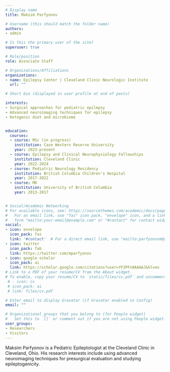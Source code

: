```yaml
---
# Display name
title: Maksim Parfyonov

# Username (this should match the folder name)
authors:
- admin

# Is this the primary user of the site?
superuser: true

# Role/position
role: Associate Staff

# Organizations/Affiliations
organizations:
- name: Epilepsy Center | Cleveland Clinic Neurologic Institute
  url: ""

# Short bio (displayed in user profile at end of posts)

interests:
- Surgical approaches for pediatric epilepsy
- Advanced neuroimaging techniques for epilepsy
- Ketogenic diet and microbiome 


education:
  courses:
  - course: MSc (in progress)
    institution: Case Western Reserve University
    year: 2023-present
  - course: Epilepsy and Clinical Neurophysiology Fellowships 
    institution: Cleveland Clinic
    year: 2022-2024
  - course: Pediatric Neurology Residency 
    institution: British Columbia Children's Hospital
    year: 2017-2022
  - course: MD 
    institution: University of British Columbia
    year: 2013-2017


# Social/Academic Networking
# For available icons, see: https://sourcethemes.com/academic/docs/page-builder/#icons
#   For an email link, use "fas" icon pack, "envelope" icon, and a link in the
#   form "mailto:your-email@example.com" or "#contact" for contact widget.
social:
- icon: envelope
  icon_pack: fas
  link: '#contact'  # For a direct email link, use "mailto:parfyonovm@gmail.com".
- icon: twitter
  icon_pack: fab
  link: https://twitter.com/mparfyonov
- icon: google-scholar
  icon_pack: ai
  link: https://scholar.google.com/citations?user=YF3PFn0AAAAJ&hl=en
# Link to a PDF of your resume/CV from the About widget.
# To enable, copy your resume/CV to `static/files/cv.pdf` and uncomment the lines below.
 # - icon: cv
 # icon_pack: ai
 # link: files/cv.pdf

# Enter email to display Gravatar (if Gravatar enabled in Config)
email: ""

# Organizational groups that you belong to (for People widget)
#   Set this to `[]` or comment out if you are not using People widget.
user_groups:
- Researchers
- Visitors
---
```


Maksim Parfyonov is a Pediatric Epileptologist at the Cleveland Clinic in Cleveland, Ohio. His research interests include using advanced neuroimaging techniques for presurgical evaluation and studying epileptogenicity.
